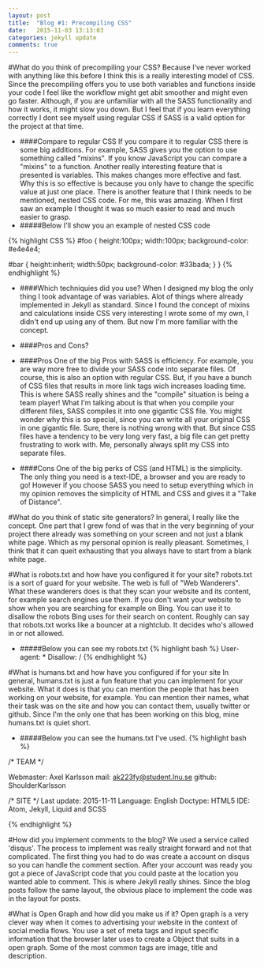 ```yaml
---
layout: post
title:  "Blog #1: Precompiling CSS"
date:   2015-11-03 13:13:03
categories: jekyll update
comments: true
---
```


#What do you think of precompiling your CSS?
Because I've never worked with anything like this before I think this is a really interesting model of CSS.
Since the precompiling offers you to use both variables and functions inside your code I feel
like the workflow might get abit smoother and might even go faster. Although, if you are
unfamiliar with all the SASS functionality and how it works, it might slow you down. But I feel
that if you learn everything correctly I dont see myself using regular CSS if SASS is a valid option
for the project at that time.


* ####Compare to regular CSS
If you compare it to regular CSS there is some big additions. For example, SASS gives you the option to use
something called "mixins". If you know JavaScript you can compare a "mixins" to a function. Another really interesting
feature that is presented is variables. This makes changes more effective and fast. Why this is so effective is
because you only have to change the specific value at just one place. There is another feature that I think needs to be mentioned, nested CSS code.
For me, this was amazing. When I first saw an example I thought it was so much easier to read and much easier to grasp.
* #####Below I'll show you an example of nested CSS code

{% highlight CSS %}
#foo {
  height:100px;
  width:100px;
  background-color: #e4e4e4;

  #bar {
    height:inherit;
    width:50px;
    background-color: #33bada;
  }
}
{% endhighlight %}

* ####Which techniquies did you use?
When I designed my blog the only thing I took advantage of was variables.
Alot of things where already implemented in Jekyll as standard. Since I found the concept
of mixins and calculations inside CSS very interesting I wrote some of my own, I didn't end up using any of them.
But now I'm more familiar with the concept.

* ####Pros and Cons?
* ####Pros
One of the big Pros with SASS is efficiency. For example, you are way more free to divide your SASS code into separate files.
Of course, this is also an option with regular CSS. But, if you have a bunch of CSS files that results in more link tags wich increases loading time.
This is where SASS really shines and the "compile" situation is being a team player! What I'm talking about is that when you compile your
different files, SASS compiles it into one gigantic CSS file. You might wonder why this is so special, since you can write all your original CSS in one gigantic file.
Sure, there is nothing wrong with that. But since CSS files have a tendency to be very long very fast, a big file can get pretty frustrating to work with.
Me, personally always split my CSS into separate files.
* ####Cons
One of the big perks of CSS (and HTML) is the simplicity. The only thing you need is a text-IDE, a browser and you are ready to go! However
if you choose SASS you need to setup everything which in my opinion removes the simplicity of HTML and CSS and gives it a "Take of Distance".


#What do you think of static site generators?
In general, I really like the concept. One part that I grew fond of was that in the very beginning of your project there already was something on your screen and not just a blank white page.
Which as my personal opinion is really pleasant. Sometimes, I think that it can queit exhausting that you always have to start from a blank white page.

#What is robots.txt and how have you configured it for your site?
robots.txt is a sort of guard for your website. The web is full of "Web Wanderers".
What these wanderers does is that they scan your website and its content, for example search engines use them.
If you don't want your website to show when you are searching for example on Bing. You can use it to disallow the robots
Bing uses for their search on content. Roughly can say that robots.txt works like a bouncer at a nightclub. It decides who's allowed in or not allowed.

* #####Below you can see my robots.txt
{% highlight bash %}
User-agent: *
Disallow: /
{% endhighlight %}

#What is humans.txt and how have you configured if for your site
In general, humans.txt is just a fun feature that you can implement for your website. What it does is that you can mention the people that
has been working on your website, for example. You can mention their names, what their task was on the site and how you can contact them,
usually twitter or github. Since I'm the only one that has been working on this blog, mine humans.txt is quiet short.

* #####Below you can see the humans.txt I've used.
{% highlight bash %}

/* TEAM */

Webmaster: Axel Karlsson
mail: ak223fy@student.lnu.se
github: ShoulderKarlsson

/* SITE */
Last update: 2015-11-11
Language: English
Doctype: HTML5
IDE: Atom, Jekyll, Liquid and SCSS

{% endhighlight %}

#How did you implement comments to the blog?
We used a service called 'disqus'. The process to implement was really straight forward
and not that complicated. The first thing you had to do was create a account on disqus so you can handle the comment section.
After your account was ready you got a piece of JavaScript code that you could paste at the location you wanted able to comment.
This is where Jekyll really shines. Since the blog posts follow the same layout, the obvious place to implement the code was in the layout for posts.

#What is Open Graph and how did you make us if it?
Open graph is a very clever way when it comes to advertising your website in the context
of social media flows. You use a set of meta tags and input specific information that the browser later uses to create a Object that suits in a open graph.
Some of the most common tags are image, title and description.
